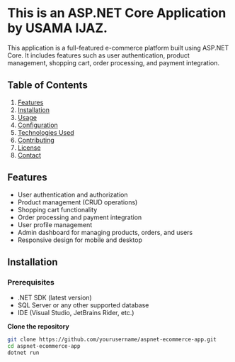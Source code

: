 

# This is an ASP.NET Core Application by USAMA IJAZ.

This application is a full-featured e-commerce platform built using ASP.NET Core. It includes features such as user authentication, product management, shopping cart, order processing, and payment integration.

## Table of Contents

1. [Features](#features)
2. [Installation](#installation)
3. [Usage](#usage)
4. [Configuration](#configuration)
5. [Technologies Used](#technologies-used)
6. [Contributing](#contributing)
7. [License](#license)
8. [Contact](#contact)

## Features

- User authentication and authorization
- Product management (CRUD operations)
- Shopping cart functionality
- Order processing and payment integration
- User profile management
- Admin dashboard for managing products, orders, and users
- Responsive design for mobile and desktop

## Installation

### Prerequisites

- .NET SDK (latest version)
- SQL Server or any other supported database
- IDE (Visual Studio, JetBrains Rider, etc.)


**Clone the repository**

   ```bash
   git clone https://github.com/yourusername/aspnet-ecommerce-app.git
   cd aspnet-ecommerce-app
   dotnet run










 

